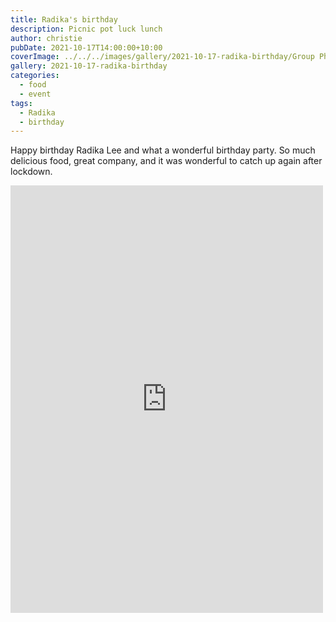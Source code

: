 ```yaml
---
title: Radika's birthday
description: Picnic pot luck lunch
author: christie
pubDate: 2021-10-17T14:00:00+10:00
coverImage: ../../../images/gallery/2021-10-17-radika-birthday/Group Photo.jpeg
gallery: 2021-10-17-radika-birthday
categories:
  - food
  - event
tags:
  - Radika
  - birthday
---
```


Happy birthday Radika Lee and what a wonderful birthday party. So much delicious food, great company, and it was wonderful to catch up again after lockdown.

<iframe src="https://www.facebook.com/plugins/post.php?href=https%3A%2F%2Fwww.facebook.com%2Fchris1.tham%2Fposts%2Fpfbid0SgEBD2NHBR4mPdRQsD2vixhvW1NAeyqEWws35gwoZyHzsHaTbHdbMugy8nZNFPSVl&show_text=true&width=500" width="500" height="684" style="border:none;overflow:hidden" scrolling="no" frameborder="0" allowfullscreen="true" allow="autoplay; clipboard-write; encrypted-media; picture-in-picture; web-share"></iframe>
